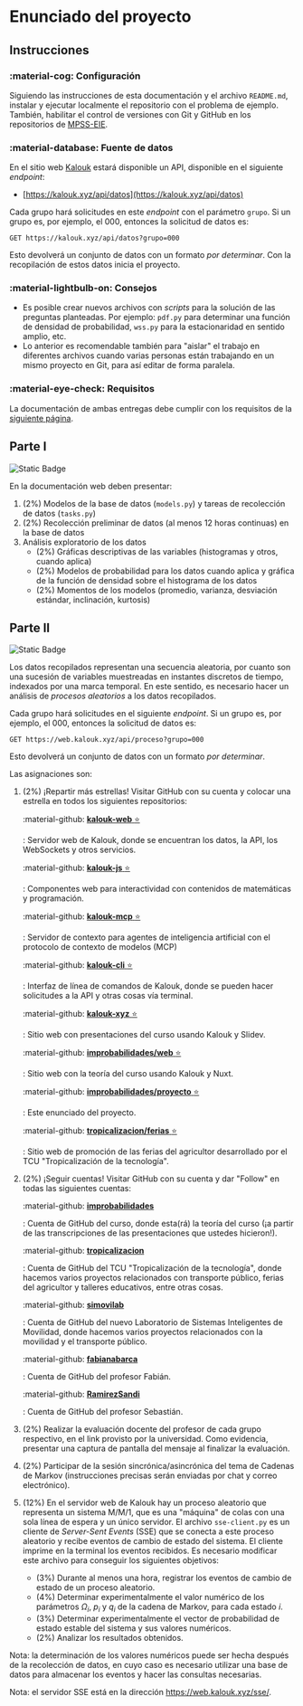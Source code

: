 # Enunciado del proyecto

## Instrucciones

### :material-cog: Configuración

Siguiendo las instrucciones de esta documentación y el archivo `README.md`, instalar y ejecutar localmente el repositorio con el problema de ejemplo. También, habilitar el control de versiones con Git y GitHub en los repositorios de [MPSS-EIE](https://github.com/mpss-eie).

### :material-database: Fuente de datos

En el sitio web [Kalouk](https://kalouk.xyz/) estará disponible un API, disponible en el siguiente _endpoint_:

- [https://kalouk.xyz/api/datos](https://kalouk.xyz/api/datos)

Cada grupo hará solicitudes en este _endpoint_ con el parámetro `grupo`. Si un grupo es, por ejemplo, el 000, entonces la solicitud de datos es:

```http
GET https://kalouk.xyz/api/datos?grupo=000
```

Esto devolverá un conjunto de datos con un formato _por determinar_. Con la recopilación de estos datos inicia el proyecto.

### :material-lightbulb-on: Consejos

- Es posible crear nuevos archivos con _scripts_ para la solución de las preguntas planteadas. Por ejemplo: `pdf.py` para determinar una función de densidad de probabilidad, `wss.py` para la estacionaridad en sentido amplio, etc.
- Lo anterior es recomendable también para "aislar" el trabajo en diferentes archivos cuando varias personas están trabajando en un mismo proyecto en Git, para así editar de forma paralela.

### :material-eye-check: Requisitos

La documentación de ambas entregas debe cumplir con los requisitos de la [siguiente página](requisitos.md).

## Parte I

![Static Badge](https://img.shields.io/badge/VALOR-10%25-blue)

En la documentación web deben presentar:

1. (2%) Modelos de la base de datos (`models.py`) y tareas de recolección de datos (`tasks.py`)
2. (2%) Recolección preliminar de datos (al menos 12 horas continuas) en la base de datos
3. Análisis exploratorio de los datos
   - (2%) Gráficas descriptivas de las variables (histogramas y otros, cuando aplica)
   - (2%) Modelos de probabilidad para los datos cuando aplica y gráfica de la función de densidad sobre el histograma de los datos
   - (2%) Momentos de los modelos (promedio, varianza, desviación estándar, inclinación, kurtosis)

## Parte II

![Static Badge](https://img.shields.io/badge/VALOR-20%25-blue)

Los datos recopilados representan una secuencia aleatoria, por cuanto son una sucesión de variables muestreadas en instantes discretos de tiempo, indexados por una marca temporal. En este sentido, es necesario hacer un análisis de _procesos aleatorios_ a los datos recopilados.

Cada grupo hará solicitudes en el siguiente _endpoint_. Si un grupo es, por ejemplo, el 000, entonces la solicitud de datos es:

```http
GET https://web.kalouk.xyz/api/proceso?grupo=000
```

Esto devolverá un conjunto de datos con un formato _por determinar_.

Las asignaciones son:

1. (2%) ¡Repartir más estrellas! Visitar GitHub con su cuenta y colocar una estrella en todos los siguientes repositorios:

    :material-github: [**kalouk-web** :star:](https://github.com/fabianabarca/kalouk-web)

    :   Servidor web de Kalouk, donde se encuentran los datos, la API, los WebSockets y otros servicios.

    :material-github: [**kalouk-js** :star:](https://github.com/fabianabarca/kalouk-js)

    :   Componentes web para interactividad con contenidos de matemáticas y programación.

    :material-github: [**kalouk-mcp** :star:](https://github.com/fabianabarca/kalouk-mcp)

    :   Servidor de contexto para agentes de inteligencia artificial con el protocolo de contexto de modelos (MCP)

    :material-github: [**kalouk-cli** :star:](https://github.com/fabianabarca/kalouk-cli)

    :   Interfaz de línea de comandos de Kalouk, donde se pueden hacer solicitudes a la API y otras cosas vía terminal.

    :material-github: [**kalouk-xyz** :star:](https://github.com/fabianabarca/kalouk-xyz)

    :   Sitio web con presentaciones del curso usando Kalouk y Slidev.

    :material-github: [**improbabilidades/web** :star:](https://github.com/improbabilidades/web)

    :   Sitio web con la teoría del curso usando Kalouk y Nuxt.

    :material-github: [**improbabilidades/proyecto** :star:](https://github.com/improbabilidades/proyecto)

    :   Este enunciado del proyecto.

    :material-github: [**tropicalizacion/ferias** :star:](https://github.com/tropicalizacion/ferias)

    :   Sitio web de promoción de las ferias del agricultor desarrollado por el TCU "Tropicalización de la tecnología".

2. (2%) ¡Seguir cuentas! Visitar GitHub con su cuenta y dar "Follow" en todas las siguientes cuentas:

    :material-github: [**improbabilidades**](https://github.com/improbabilidades)
    
    :   Cuenta de GitHub del curso, donde esta(rá) la teoría del curso (¡a partir de las transcripciones de las presentaciones que ustedes hicieron!).

    :material-github: [**tropicalizacion**](https://github.com/tropicalizacion)
    
    :   Cuenta de GitHub del TCU "Tropicalización de la tecnología", donde hacemos varios proyectos relacionados con transporte público, ferias del agricultor y talleres educativos, entre otras cosas.

    :material-github: [**simovilab**](https://github.com/simovilab)
    
    :   Cuenta de GitHub del nuevo Laboratorio de Sistemas Inteligentes de Movilidad, donde hacemos varios proyectos relacionados con la movilidad y el transporte público.

    :material-github: [**fabianabarca**](https://github.com/fabianabarca)
    
    :   Cuenta de GitHub del profesor Fabián.

    :material-github: [**RamirezSandi**](https://github.com/RamirezSandi)
    
    :   Cuenta de GitHub del profesor Sebastián.

1. (2%) Realizar la evaluación docente del profesor de cada grupo respectivo, en el link provisto por la universidad. Como evidencia, presentar una captura de pantalla del mensaje al finalizar la evaluación.
1. (2%) Participar de la sesión sincrónica/asincrónica del tema de Cadenas de Markov (instrucciones precisas serán enviadas por chat y correo electrónico). 
1. (12%) En el servidor web de Kalouk hay un proceso aleatorio que representa un sistema M/M/1, que es una "máquina" de colas con una sola línea de espera y un único servidor. El archivo `sse-client.py` es un cliente de _Server-Sent Events_ (SSE) que se conecta a este proceso aleatorio y recibe eventos de cambio de estado del sistema. El cliente imprime en la terminal los eventos recibidos. Es necesario modificar este archivo para conseguir los siguientes objetivos:
    - (3%) Durante al menos una hora, registrar los eventos de cambio de estado de un proceso aleatorio.
    - (4%) Determinar experimentalmente el valor numérico de los parámetros $\Omega_i$, $p_i$ y $q_i$ de la cadena de Markov, para cada estado $i$.
    - (3%) Determinar experimentalmente el vector de probabilidad de estado estable del sistema y sus valores numéricos.
    - (2%) Analizar los resultados obtenidos.


Nota: la determinación de los valores numéricos puede ser hecha después de la recolección de datos, en cuyo caso es necesario utilizar una base de datos para almacenar los eventos y hacer las consultas necesarias.

Nota: el servidor SSE está en la dirección https://web.kalouk.xyz/sse/.
